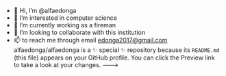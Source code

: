 - 👋 Hi, I’m @alfaedonga
- 👀 I’m interested in computer science
- 🌱 I’m currently working as a fireman
- 💞️ I’m looking to collaborate with this institution
- 📫 to reach me through email edonga2017@gmail.com
alfaedonga/alfaedonga is a ✨ special ✨ repository because its `README.md` (this file) appears on your GitHub profile.
You can click the Preview link to take a look at your changes.
--->
